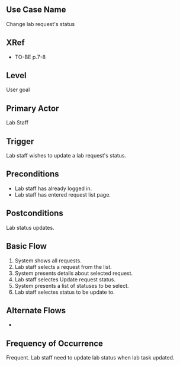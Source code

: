 Use Case Name
-------------
Change lab request's status

XRef
----
* TO-BE p.7-8

Level
-----
User goal

Primary Actor
-------------
Lab Staff

Trigger
-------
Lab staff wishes to update a lab request's status.

Preconditions
-------------
* Lab staff has already logged in.
* Lab staff has entered request list page.

Postconditions
--------------
Lab status updates.

Basic Flow
----------
1. System shows all requests.
2. Lab staff selects a request from the list.
3. System presents details about selected request.
4. Lab staff selectes Update request status.
5. System presents a list of statuses to be select.
6. Lab staff selectes status to be update to.

Alternate Flows
---------------
-

Frequency of Occurrence
-----------------------
Frequent. Lab staff need to update lab status when lab task updated.